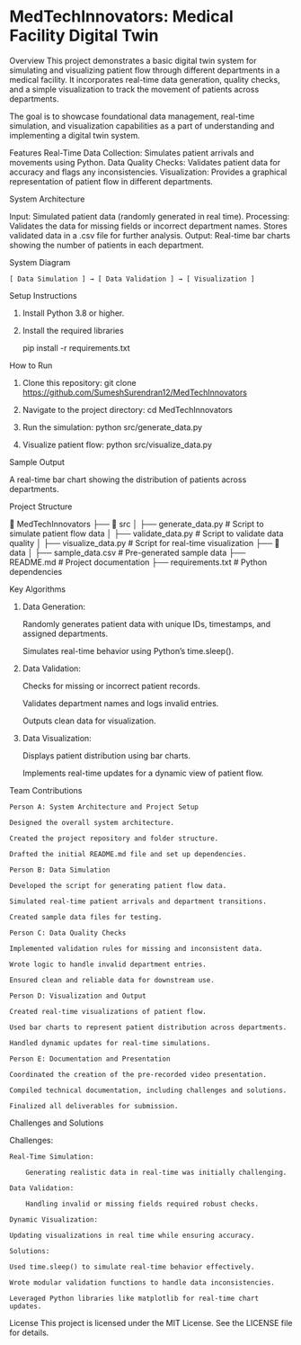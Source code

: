 # MedTechInnovators: Medical Facility Digital Twin

Overview
This project demonstrates a basic digital twin system for simulating and visualizing patient flow through different departments in a medical facility. It incorporates real-time data generation, quality checks, and a simple visualization to track the movement of patients across departments.

The goal is to showcase foundational data management, real-time simulation, and visualization capabilities as a part of understanding and implementing a digital twin system.

Features
Real-Time Data Collection: Simulates patient arrivals and movements using Python.
Data Quality Checks: Validates patient data for accuracy and flags any inconsistencies.
Visualization: Provides a graphical representation of patient flow in different departments.

System Architecture

Input:
    Simulated patient data (randomly generated in real time).
Processing:
    Validates the data for missing fields or incorrect department names.
    Stores validated data in a .csv file for further analysis.
Output:
    Real-time bar charts showing the number of patients in each department.

System Diagram

    [ Data Simulation ] → [ Data Validation ] → [ Visualization ]

Setup Instructions

1. Install Python 3.8 or higher.
2. Install the required libraries

    pip install -r requirements.txt

How to Run

1. Clone this repository:
    git clone <https://github.com/SumeshSurendran12/MedTechInnovators>

2. Navigate to the project directory:
    cd MedTechInnovators

3. Run the simulation:
    python src/generate_data.py

4. Visualize patient flow:
    python src/visualize_data.py

Sample Output

A real-time bar chart showing the distribution of patients across departments.

Project Structure

📂 MedTechInnovators
 ├── 📂 src
 │     ├── generate_data.py      # Script to simulate patient flow data
 │     ├── validate_data.py      # Script to validate data quality
 │     ├── visualize_data.py     # Script for real-time visualization
 ├── 📂 data
 │     ├── sample_data.csv       # Pre-generated sample data
 ├── README.md                   # Project documentation
 ├── requirements.txt            # Python dependencies

Key Algorithms

1. Data Generation:

    Randomly generates patient data with unique IDs, timestamps, and assigned departments.

    Simulates real-time behavior using Python’s time.sleep().

2. Data Validation:

    Checks for missing or incorrect patient records.

    Validates department names and logs invalid entries.

    Outputs clean data for visualization.

3. Data Visualization:

    Displays patient distribution using bar charts.

    Implements real-time updates for a dynamic view of patient flow.

Team Contributions

    Person A: System Architecture and Project Setup

    Designed the overall system architecture.
    
    Created the project repository and folder structure.
    
    Drafted the initial README.md file and set up dependencies.

    Person B: Data Simulation

    Developed the script for generating patient flow data.

    Simulated real-time patient arrivals and department transitions.
    
    Created sample data files for testing.
    
    Person C: Data Quality Checks

    Implemented validation rules for missing and inconsistent data.
    
    Wrote logic to handle invalid department entries.
    
    Ensured clean and reliable data for downstream use.
    
    Person D: Visualization and Output

    Created real-time visualizations of patient flow.

    Used bar charts to represent patient distribution across departments.
    
    Handled dynamic updates for real-time simulations.
    
    Person E: Documentation and Presentation

    Coordinated the creation of the pre-recorded video presentation.
    
    Compiled technical documentation, including challenges and solutions.
    
    Finalized all deliverables for submission.

Challenges and Solutions

Challenges:

    Real-Time Simulation:
        
        Generating realistic data in real-time was initially challenging.
    
    Data Validation:
        
        Handling invalid or missing fields required robust checks.
    
    Dynamic Visualization:
    
    Updating visualizations in real time while ensuring accuracy.
    
    Solutions:
    
    Used time.sleep() to simulate real-time behavior effectively.
    
    Wrote modular validation functions to handle data inconsistencies.
    
    Leveraged Python libraries like matplotlib for real-time chart updates.

License
This project is licensed under the MIT License. See the LICENSE file for details.

